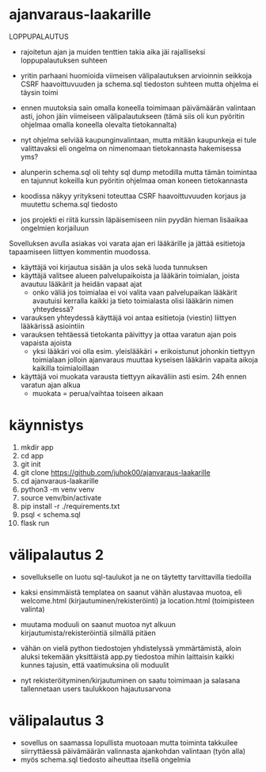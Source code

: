 # ajanvaraus-laakarille

LOPPUPALAUTUS
- rajoitetun ajan ja muiden tenttien takia aika jäi rajalliseksi loppupalautuksen suhteen
- yritin parhaani huomioida viimeisen välipalautuksen arvioinnin seikkoja CSRF haavoittuvuuden ja schema.sql tiedoston suhteen mutta ohjelma ei täysin toimi
- ennen muutoksia sain omalla koneella toimimaan päivämäärän valintaan asti, johon jäin viimeiseen välipalautukseen (tämä siis oli kun pyöritin ohjelmaa omalla koneella olevalta tietokannalta)
- nyt ohjelma selviää kaupunginvalintaan, mutta mitään kaupunkeja ei tule valittavaksi eli ongelma on nimenomaan tietokannasta hakemisessa yms?
- alunperin schema.sql oli tehty sql dump metodilla mutta tämän toimintaa en tajunnut kokeilla kun pyöritin ohjelmaa oman koneen tietokannasta
- koodissa näkyy yritykseni toteuttaa CSRF haavoittuvuuden korjaus ja muutettu schema.sql tiedosto

- jos projekti ei riitä kurssin läpäisemiseen niin pyydän hieman lisäaikaa ongelmien korjailuun

Sovelluksen avulla asiakas voi varata ajan eri lääkärille ja jättää esitietoja tapaamiseen liittyen kommentin muodossa. 

- käyttäjä voi kirjautua sisään ja ulos sekä luoda tunnuksen
- käyttäjä valitsee alueen palvelupaikoista ja lääkärin toimialan, joista avautuu lääkärit ja heidän vapaat ajat
    - onko väliä jos toimialaa ei voi valita vaan palvelupaikan lääkärit avautuisi kerralla kaikki ja tieto toimialasta olisi lääkärin nimen yhteydessä?
- varauksen yhteydessä käyttäjä voi antaa esitietoja (viestin) liittyen lääkärissä asiointiin
- varauksen tehtäessä tietokanta päivittyy ja ottaa varatun ajan pois vapaista ajoista
    - yksi lääkäri voi olla esim. yleislääkäri + erikoistunut johonkin tiettyyn toimialaan jolloin ajanvaraus muuttaa kyseisen lääkärin vapaita aikoja kaikilla toimialoillaan
- käyttäjä voi muokata varausta tiettyyn aikaväliin asti esim. 24h ennen varatun ajan alkua
    - muokata = perua/vaihtaa toiseen aikaan
 

# käynnistys

1. mkdir app
2. cd app
3. git init
4. git clone https://github.com/juhok00/ajanvaraus-laakarille
5. cd ajanvaraus-laakarille
6. python3 -m venv venv
7. source venv/bin/activate
8. pip install -r ./requirements.txt
9. psql < schema.sql
10. flask run



# välipalautus 2

- sovellukselle on luotu sql-taulukot ja ne on täytetty tarvittavilla tiedoilla
- kaksi ensimmäistä templatea on saanut vähän alustavaa muotoa, eli welcome.html (kirjautuminen/rekisteröinti) ja location.html (toimipisteen valinta)
- muutama moduuli on saanut muotoa nyt alkuun kirjautumista/rekisteröintiä silmällä pitäen

- vähän on vielä python tiedostojen yhdistelyssä ymmärtämistä, aloin aluksi tekemään yksittäistä app.py tiedostoa mihin laittaisin kaikki kunnes tajusin, että vaatimuksina oli moduulit


- nyt rekisteröityminen/kirjautuminen on saatu toimimaan ja salasana tallennetaan users taulukkoon hajautusarvona



# välipalautus 3

- sovellus on saamassa lopullista muotoaan mutta toiminta takkuilee siirryttäessä päivämäärän valinnasta ajankohdan valintaan (työn alla)
- myös schema.sql tiedosto aiheuttaa itsellä ongelmia
